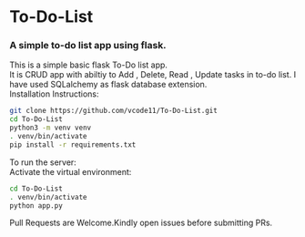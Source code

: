 # To-Do-List
### A simple to-do list app using flask.<br>
This is a simple basic flask To-Do list app. <br>
It is CRUD app with abiltiy to Add , Delete, Read , Update tasks in to-do list. 
I have used SQLalchemy as flask database extension.<br>
Installation Instructions:
```bash
git clone https://github.com/vcode11/To-Do-List.git
cd To-Do-List
python3 -m venv venv
. venv/bin/activate
pip install -r requirements.txt
```
To run the server:<br>
Activate the virtual environment:
```bash
cd To-Do-List
. venv/bin/activate
python app.py
```
Pull Requests are Welcome.Kindly open issues before submitting PRs.
